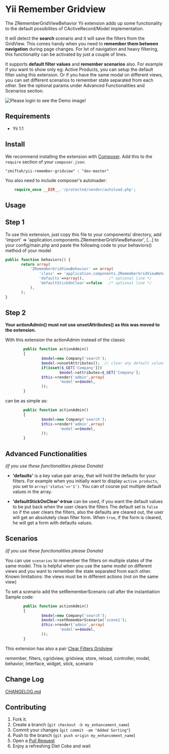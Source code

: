 Yii Remember Gridview
=============================

The ZRememberGridViewBehavior Yii extension adds up some functionality to the default possibilites of CActiveRecord/Model implementation.

It will detect the **search** scenario and it will save the filters from the GridView. This comes handy when you need to **remember them between navigation** during page changes. For lot of navigation and heavy filtering, this functionality can be activated by just a couple of lines.

It supports **default filter values** and **remember scenarios** also. For example if you want to show only eg: Active Products, you can setup the default filter using this extension. Or if you have the same modal on different views, you can set different scenarios to remember state separated from each other. See the optional params under Advanced Functionalities and Scenarios section. 

![Please login to see the Demo image!](https://raw.github.com/zmiftah/yii-remember-gridview/master/res/remember_filters_10.png "Demo")

Requirements
--------------------

- Yii 1.1

Install
---------

We recommend installing the extension with [Composer](http://getcomposer.org/). Add this to the `require` section of your `composer.json`:

    "zmiftah/yii-remember-gridview" : "dev-master"

You also need to include composer's autoloader:

```php
    require_once __DIR__.'/protected/vendor/autoload.php';
```


Usage
---------

Step 1
--------

To use this extension, just copy this file to your components/ directory, add 'import' => 'application.components.ZRememberGridViewBehavior', [...] to your config/main.php and paste the following code to your behaviors() method of your model

```php
public function behaviors() {
       return array(
           'ZRememberGridViewBehavior' => array(
               'class' => 'application.components.ZRememberGridViewBehavior',
			   'defaults'=>array(),           /* optional line */
			   'defaultStickOnClear'=>false   /* optional line */
           ),
       );
}
```

Step 2
---------

**Your actionAdmin() must not use unsetAttributes() as this was moved to the extension.**

With this extension the actionAdmin instead of the classic
```php
        public function actionAdmin()
        {
                $model=new Company('search');
                $model->unsetAttributes();  // clear any default values
                if(isset($_GET['Company']))
                        $model->attributes=$_GET['Company'];
                $this->render('admin',array(
                        'model'=>$model,
                ));
        }
```

can be as simple as:
```php
        public function actionAdmin()
        {
                $model=new Company('search');
                $this->render('admin',array(
                        'model'=>$model,
                ));
        }
```

Advanced Functionalities
----------------------------------

_(if you use these functionalities please Donate)_

- **'defaults'** is a key value pair array, that will hold the defaults for your filters. 
For example when you initially want to display `active products`, you set to `array('status'=>'1')`. 
You can of course put multiple default values in the array.

- **'defaultStickOnClear'=>true** can be used, if you want the default values to be put back when the user clears the filters
The default set is `false` so if the user clears the filters, also the defaults are cleared out, the user will get an absolutely clean filter form. When `true`, if the form is cleared, he will get a form with defaults values.


Scenarios
--------------

_(if you use these functionalities please Donate)_

You can use `scenarios` to remember the filters on multiple states of the same model. This is helpful when you use the same model on different views and you want to remember the state separated from each other.  
Known limitations: the views must be in different actions (not on the same view)  

To set a scenario add the setRememberScenario call after the instantiation  
Sample code:  
```php
        public function actionAdmin()
        {
                $model=new Company('search');
				$model->setRememberScenario('scene1');
                $this->render('admin',array(
                        'model'=>$model,
                ));
        }
````


This extension has also a pair [Clear Filters Gridview](http://www.yiiframework.com/extension/clear-filters-gridview "http://www.yiiframework.com/extension/clear-filters-gridview")

remember, filters, cgridview, gridview, store, reload, controller, model, behavior, interface, widget, stick, scenario

Change Log 
-----------------

[CHANGELOG.md](http://github.com/zmiftah/yii-remember-gridview/blob/master/CHANGELOG.md)

Contributing
------------

1. Fork it.
2. Create a branch (`git checkout -b my_enhancement_name`)
3. Commit your changes (`git commit -am "Added Sorting"`)
4. Push to the branch (`git push origin my_enhancement_name`)
5. Open a [Pull Request][1]
6. Enjoy a refreshing Diet Coke and wait

[1]: http://github.com/zmiftah/yii-remember-gridview/pulls